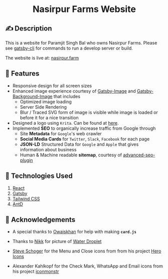 <h1 align="center">
  Nasirpur Farms Website
</h1>

## ✍️ Description

This is a website for Paramjit Singh Bal who owns Nasirpur Farms. Please see [gatsby-cli](https://www.gatsbyjs.com/docs/gatsby-cli/) for commands to run a develop server or build.

The website is live at: [nasirpur.farm](https://nasirpur.farm/)

## 🌟 Features

- Responsive design for all screen sizes
- Enhanced image experience courtesy of [Gatsby-Image](https://www.gatsbyjs.com/plugins/gatsby-image/) and [Gatsby-Background-Image](https://www.gatsbyjs.com/plugins/gatsby-background-image/) that includes
  - Optimized image loading
  - Server Side Rendering
  - Blur / Traced SVG form of image is visible while image is loaded or before it for a nice transition
- Designed a logo using `Krita`. Can be found at [here](src/images/nasirpur_farms_logo.png).
- Implemented **SEO** to organically increase traffic from Google through
  - Site **Metadata** for `Google`'s web crawler
  - **Social Media Cards** for `Twitter`, `Slack`, `Facebook` for each page
  - **JSON-LD** Structured Data for `Google` and `Apple` that gives information about business
  - Human & Machine readable **sitemap**, courtesy of [advanced-seo-plugin](https://www.gatsbyjs.com/plugins/gatsby-plugin-advanced-sitemap/)

## 🚀 Technologies Used

1.  [React](https://reactjs.org/)
1.  [Gatsby](https://www.gatsbyjs.com/)
1.  [Tailwind CSS](https://tailwindcss.com/)
1.  [AntD](https://ant.design/)

## 🙏 Acknowledgements

- A special thanks to [Owaiskhan](https://github.com/owaiswiz) for help with making **`card.js`**

- Thanks to [Nikk](https://www.flickr.com/photos/nikkvalentine/) for picture of [Water Droplet](https://www.flickr.com/photos/nikkvalentine/26145405558/)

- [Steve Schoger](https://twitter.com/steveschoger) for the Menu and Close icons from from his project [Hero Icons](https://heroicons.com/)

- Alexander Kahlkopf for the Check Mark, WhatsApp and Email icons from his project [iconmonstr](https://iconmonstr.com/)
